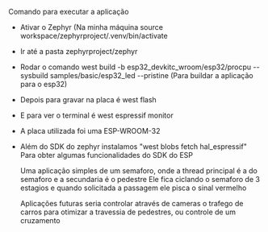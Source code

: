 Comando para executar a aplicação
- Ativar o Zephyr (Na minha máquina source workspace/zephyrproject/.venv/bin/activate
- Ir até a pasta zephyrproject/zephyr
- Rodar o comando west build -b esp32_devkitc_wroom/esp32/procpu --sysbuild samples/basic/esp32_led --pristine
(Para buildar a aplicação para o esp32)
- Depois para gravar na placa é west flash
- E para ver o terminal é west espressif monitor

- A placa utilizada foi uma ESP-WROOM-32
- Além do SDK do zephyr instalamos "west blobs fetch hal_espressif"
  Para obter algumas funcionalidades do SDK do ESP

  Uma aplicação simples de um semaforo, onde a thread principal é a do semaforo e a secundaria é o pedestre
  Ele fica ciclando o semaforo de 3 estagios e quando solicitada a passagem ele pisca o sinal vermelho

  Aplicações futuras seria controlar através de cameras o trafego de carros para otimizar a travessia de pedestres, ou controle de um cruzamento

  

